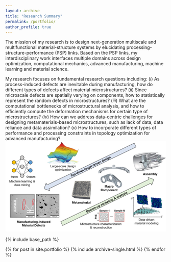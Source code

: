 ```yaml
---
layout: archive
title: "Research Summary"
permalink: /portfolio/
author_profile: true
---
```

The mission of my research is to design next-generation multiscale and multifunctional material-structure systems by elucidating processing-structure-performance (PSP) links.
Based on the PSP links, my interdisciplinary work interfaces multiple domains across design optimization, computational mechanics, advanced manufacturing, machine learning and material science.


My research focuses on fundamental research questions including:
(_i_) As process-induced defects are inevitable during manufacturing, how do different types of defects affect material microstructures?
(_ii_) Since microscale defects are spatially varying on components, how to statistically represent the random defects in microstructures?
(_iii_) What are the computational bottlenecks of microstructural analysis, and how to efficiently compute the deformation mechanisms for certain type of microstructures?
(_ⅳ_) How can we address data-centric challenges for designing metamaterials-based microstructures, such as lack of data, data reliance and data assimilation?
(_ⅴ_) How to incorporate different types of performance and processing constraints in topology optimization for advanced manufacturing?
<br/><img src='/images/research_1.jpg'>

<!-- <br/><img src='/images/research_1.jpg' align='middle'
style='width:800px;height:450px;margin-top:15px;margin-left:60px;margin-right:30px;'> -->




{% include base_path %}


{% for post in site.portfolio %}
  {% include archive-single.html %}
{% endfor %}
